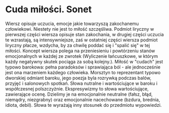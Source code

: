 # Cuda miłości. Sonet
Wiersz opisuje uczucia, emocje jakie towarzyszą zakochanemu człowiekowi. Niestety nie jest to miłość szczęśliwa. Podmiot liryczny w pierwszej części wiersza opisuje stan zakochania, w drugiej części uczucia te wzrastają, są intensywniejsze, zaś w ostatniej części wiersza podmiot liryczny płacze, wzdycha, by za chwilę poddać się i "spalić się" w tej miłości. Koncept wiersza polega na przeniesieniu i powtórzeniu stanów emocjonalnych w każdej ze zwrotek (Wyliczenie łańcuszkowe, w którym każdy negatywny skutek pociąga za sobą kolejny.). Miłość w "cudach" jest typowo barokowa: pełna paradoksów i sprawiająca ból - ale jednocześnie jest ona marzeniem każdego człowieka. Morsztyn to reprezentant typowo dworskiej odmiant baroku, jego poezja byla rozrywką podczas balów, przyjęć i salonowych spotkań. Słowa nutralne i wartościujące w baroku i współczesnej polszczyżnie. Ekspresywizmy to słowa wartościujące, zawierające ocenę. Dzielimy je na emocjonalnie neutralne (fałsz, błąd, niemądry, niezgrabny) oraz emocjonalnie nacechowane (bzdura, brednia, idiota, debil). Słowa te wyrażają inny stosunek do przedmiotu wypowiedzi. 
